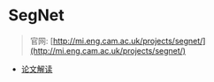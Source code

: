 # SegNet 
> 官网: [http://mi.eng.cam.ac.uk/projects/segnet/](http://mi.eng.cam.ac.uk/projects/segnet/)


* [论文解读](https://github.com/jiye-ML/Semantic_Segmentation_Review.git)
